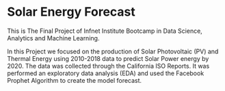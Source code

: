 # Solar Energy Forecast

This is The Final Project of Infnet Institute Bootcamp in Data Science, Analytics and Machine Learning.

In this Project we focused on the production of Solar Photovoltaic (PV) and Thermal Energy using 2010-2018 data to predict Solar Power energy by 2020.
The data was collected through the California ISO Reports. It was performed an exploratory data analysis (EDA) and used the Facebook Prophet Algorithm to create the model forecast.
